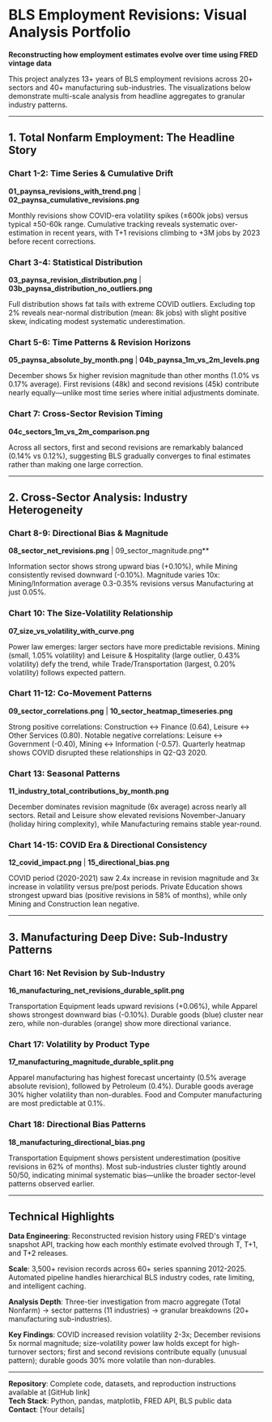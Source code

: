 # BLS Employment Revisions: Visual Analysis Portfolio

**Reconstructing how employment estimates evolve over time using FRED vintage data**

This project analyzes 13+ years of BLS employment revisions across 20+ sectors and 40+ manufacturing sub-industries. The visualizations below demonstrate multi-scale analysis from headline aggregates to granular industry patterns.

---

## 1. Total Nonfarm Employment: The Headline Story

### Chart 1-2: Time Series & Cumulative Drift
**01_paynsa_revisions_with_trend.png** | **02_paynsa_cumulative_revisions.png**

Monthly revisions show COVID-era volatility spikes (±600k jobs) versus typical ±50-60k range. Cumulative tracking reveals systematic over-estimation in recent years, with T+1 revisions climbing to +3M jobs by 2023 before recent corrections.

### Chart 3-4: Statistical Distribution
**03_paynsa_revision_distribution.png** | **03b_paynsa_distribution_no_outliers.png**

Full distribution shows fat tails with extreme COVID outliers. Excluding top 2% reveals near-normal distribution (mean: 8k jobs) with slight positive skew, indicating modest systematic underestimation.

### Chart 5-6: Time Patterns & Revision Horizons
**05_paynsa_absolute_by_month.png** | **04b_paynsa_1m_vs_2m_levels.png**

December shows 5x higher revision magnitude than other months (1.0% vs 0.17% average). First revisions (48k) and second revisions (45k) contribute nearly equally—unlike most time series where initial adjustments dominate.

### Chart 7: Cross-Sector Revision Timing
**04c_sectors_1m_vs_2m_comparison.png**

Across all sectors, first and second revisions are remarkably balanced (0.14% vs 0.12%), suggesting BLS gradually converges to final estimates rather than making one large correction.

---

## 2. Cross-Sector Analysis: Industry Heterogeneity

### Chart 8-9: Directional Bias & Magnitude
**08_sector_net_revisions.png** | 09_sector_magnitude.png**

Information sector shows strong upward bias (+0.10%), while Mining consistently revised downward (-0.10%). Magnitude varies 10x: Mining/Information average 0.3-0.35% revisions versus Manufacturing at just 0.05%.

### Chart 10: The Size-Volatility Relationship
**07_size_vs_volatility_with_curve.png**

Power law emerges: larger sectors have more predictable revisions. Mining (small, 1.05% volatility) and Leisure & Hospitality (large outlier, 0.43% volatility) defy the trend, while Trade/Transportation (largest, 0.20% volatility) follows expected pattern.

### Chart 11-12: Co-Movement Patterns
**09_sector_correlations.png** | **10_sector_heatmap_timeseries.png**

Strong positive correlations: Construction ↔ Finance (0.64), Leisure ↔ Other Services (0.80). Notable negative correlations: Leisure ↔ Government (-0.40), Mining ↔ Information (-0.57). Quarterly heatmap shows COVID disrupted these relationships in Q2-Q3 2020.

### Chart 13: Seasonal Patterns
**11_industry_total_contributions_by_month.png**

December dominates revision magnitude (6x average) across nearly all sectors. Retail and Leisure show elevated revisions November-January (holiday hiring complexity), while Manufacturing remains stable year-round.

### Chart 14-15: COVID Era & Directional Consistency
**12_covid_impact.png** | **15_directional_bias.png**

COVID period (2020-2021) saw 2.4x increase in revision magnitude and 3x increase in volatility versus pre/post periods. Private Education shows strongest upward bias (positive revisions in 58% of months), while only Mining and Construction lean negative.

---

## 3. Manufacturing Deep Dive: Sub-Industry Patterns

### Chart 16: Net Revision by Sub-Industry
**16_manufacturing_net_revisions_durable_split.png**

Transportation Equipment leads upward revisions (+0.06%), while Apparel shows strongest downward bias (-0.10%). Durable goods (blue) cluster near zero, while non-durables (orange) show more directional variance.

### Chart 17: Volatility by Product Type
**17_manufacturing_magnitude_durable_split.png**

Apparel manufacturing has highest forecast uncertainty (0.5% average absolute revision), followed by Petroleum (0.4%). Durable goods average 30% higher volatility than non-durables. Food and Computer manufacturing are most predictable at 0.1%.

### Chart 18: Directional Bias Patterns
**18_manufacturing_directional_bias.png**

Transportation Equipment shows persistent underestimation (positive revisions in 62% of months). Most sub-industries cluster tightly around 50/50, indicating minimal systematic bias—unlike the broader sector-level patterns observed earlier.

---

## Technical Highlights

**Data Engineering**: Reconstructed revision history using FRED's vintage snapshot API, tracking how each monthly estimate evolved through T, T+1, and T+2 releases.

**Scale**: 3,500+ revision records across 60+ series spanning 2012-2025. Automated pipeline handles hierarchical BLS industry codes, rate limiting, and intelligent caching.

**Analysis Depth**: Three-tier investigation from macro aggregate (Total Nonfarm) → sector patterns (11 industries) → granular breakdowns (20+ manufacturing sub-industries).

**Key Findings**: COVID increased revision volatility 2-3x; December revisions 5x normal magnitude; size-volatility power law holds except for high-turnover sectors; first and second revisions contribute equally (unusual pattern); durable goods 30% more volatile than non-durables.

---

**Repository**: Complete code, datasets, and reproduction instructions available at [GitHub link]  
**Tech Stack**: Python, pandas, matplotlib, FRED API, BLS public data  
**Contact**: [Your details]
